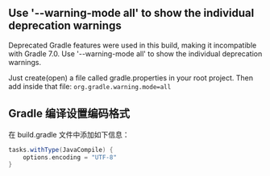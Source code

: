 ## Use '--warning-mode all' to show the individual deprecation warnings

Deprecated Gradle features were used in this build, making it incompatible with Gradle 7.0.
Use '--warning-mode all' to show the individual deprecation warnings.

Just create(open) a file called gradle.properties in your root project. Then add inside that file:
`org.gradle.warning.mode=all`

## Gradle 编译设置编码格式

在 build.gradle 文件中添加如下信息：

```groovy
tasks.withType(JavaCompile) {
    options.encoding = "UTF-8"
}
```


